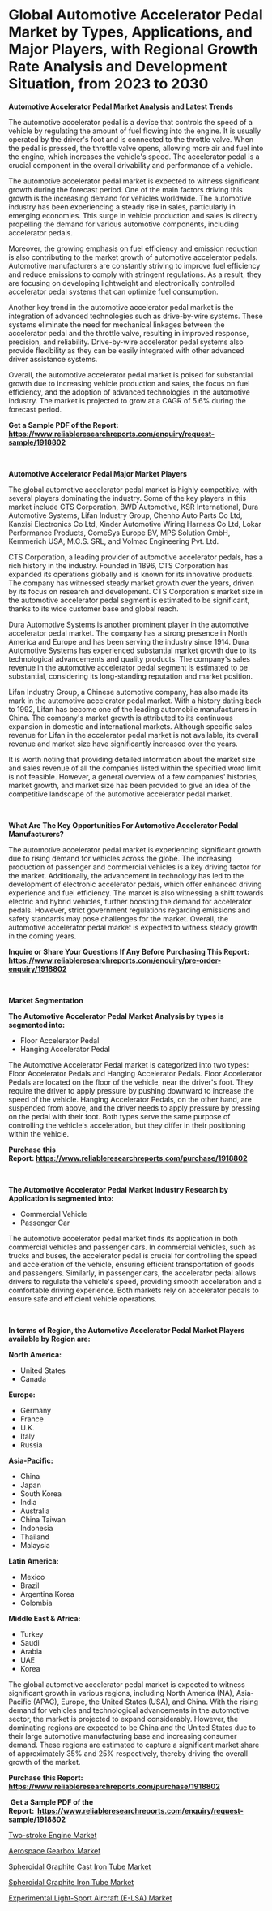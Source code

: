 <p><h1>Global Automotive Accelerator Pedal Market by Types, Applications, and Major Players, with Regional Growth Rate Analysis and Development Situation, from 2023 to 2030</h1></p><p><strong>Automotive Accelerator Pedal Market Analysis and Latest Trends</strong></p>
<p><p>The automotive accelerator pedal is a device that controls the speed of a vehicle by regulating the amount of fuel flowing into the engine. It is usually operated by the driver's foot and is connected to the throttle valve. When the pedal is pressed, the throttle valve opens, allowing more air and fuel into the engine, which increases the vehicle's speed. The accelerator pedal is a crucial component in the overall drivability and performance of a vehicle.</p><p>The automotive accelerator pedal market is expected to witness significant growth during the forecast period. One of the main factors driving this growth is the increasing demand for vehicles worldwide. The automotive industry has been experiencing a steady rise in sales, particularly in emerging economies. This surge in vehicle production and sales is directly propelling the demand for various automotive components, including accelerator pedals.</p><p>Moreover, the growing emphasis on fuel efficiency and emission reduction is also contributing to the market growth of automotive accelerator pedals. Automotive manufacturers are constantly striving to improve fuel efficiency and reduce emissions to comply with stringent regulations. As a result, they are focusing on developing lightweight and electronically controlled accelerator pedal systems that can optimize fuel consumption.</p><p>Another key trend in the automotive accelerator pedal market is the integration of advanced technologies such as drive-by-wire systems. These systems eliminate the need for mechanical linkages between the accelerator pedal and the throttle valve, resulting in improved response, precision, and reliability. Drive-by-wire accelerator pedal systems also provide flexibility as they can be easily integrated with other advanced driver assistance systems.</p><p>Overall, the automotive accelerator pedal market is poised for substantial growth due to increasing vehicle production and sales, the focus on fuel efficiency, and the adoption of advanced technologies in the automotive industry. The market is projected to grow at a CAGR of 5.6% during the forecast period.</p></p>
<p><strong>Get a Sample PDF of the Report:&nbsp; <a href="https://www.reliableresearchreports.com/enquiry/request-sample/1918802">https://www.reliableresearchreports.com/enquiry/request-sample/1918802</a></strong></p>
<p>&nbsp;</p>
<p><strong>Automotive Accelerator Pedal Major Market Players</strong></p>
<p><p>The global automotive accelerator pedal market is highly competitive, with several players dominating the industry. Some of the key players in this market include CTS Corporation, BWD Automotive, KSR International, Dura Automotive Systems, Lifan Industry Group, Chenho Auto Parts Co Ltd, Kanxisi Electronics Co Ltd, Xinder Automotive Wiring Harness Co Ltd, Lokar Performance Products, ComeSys Europe BV, MPS Solution GmbH, Kemmerich USA, M.C.S. SRL, and Volmac Engineering Pvt. Ltd.</p><p>CTS Corporation, a leading provider of automotive accelerator pedals, has a rich history in the industry. Founded in 1896, CTS Corporation has expanded its operations globally and is known for its innovative products. The company has witnessed steady market growth over the years, driven by its focus on research and development. CTS Corporation's market size in the automotive accelerator pedal segment is estimated to be significant, thanks to its wide customer base and global reach.</p><p>Dura Automotive Systems is another prominent player in the automotive accelerator pedal market. The company has a strong presence in North America and Europe and has been serving the industry since 1914. Dura Automotive Systems has experienced substantial market growth due to its technological advancements and quality products. The company's sales revenue in the automotive accelerator pedal segment is estimated to be substantial, considering its long-standing reputation and market position.</p><p>Lifan Industry Group, a Chinese automotive company, has also made its mark in the automotive accelerator pedal market. With a history dating back to 1992, Lifan has become one of the leading automobile manufacturers in China. The company's market growth is attributed to its continuous expansion in domestic and international markets. Although specific sales revenue for Lifan in the accelerator pedal market is not available, its overall revenue and market size have significantly increased over the years.</p><p>It is worth noting that providing detailed information about the market size and sales revenue of all the companies listed within the specified word limit is not feasible. However, a general overview of a few companies' histories, market growth, and market size has been provided to give an idea of the competitive landscape of the automotive accelerator pedal market.</p></p>
<p>&nbsp;</p>
<p><strong>What Are The Key Opportunities For Automotive Accelerator Pedal Manufacturers?</strong></p>
<p><p>The automotive accelerator pedal market is experiencing significant growth due to rising demand for vehicles across the globe. The increasing production of passenger and commercial vehicles is a key driving factor for the market. Additionally, the advancement in technology has led to the development of electronic accelerator pedals, which offer enhanced driving experience and fuel efficiency. The market is also witnessing a shift towards electric and hybrid vehicles, further boosting the demand for accelerator pedals. However, strict government regulations regarding emissions and safety standards may pose challenges for the market. Overall, the automotive accelerator pedal market is expected to witness steady growth in the coming years.</p></p>
<p><strong>Inquire or Share Your Questions If Any Before Purchasing This Report: <a href="https://www.reliableresearchreports.com/enquiry/pre-order-enquiry/1918802">https://www.reliableresearchreports.com/enquiry/pre-order-enquiry/1918802</a></strong></p>
<p>&nbsp;</p>
<p><strong>Market Segmentation</strong></p>
<p><strong>The Automotive Accelerator Pedal Market Analysis by types is segmented into:</strong></p>
<p><ul><li>Floor Accelerator Pedal</li><li>Hanging Accelerator Pedal</li></ul></p>
<p><p>The Automotive Accelerator Pedal market is categorized into two types: Floor Accelerator Pedals and Hanging Accelerator Pedals. Floor Accelerator Pedals are located on the floor of the vehicle, near the driver's foot. They require the driver to apply pressure by pushing downward to increase the speed of the vehicle. Hanging Accelerator Pedals, on the other hand, are suspended from above, and the driver needs to apply pressure by pressing on the pedal with their foot. Both types serve the same purpose of controlling the vehicle's acceleration, but they differ in their positioning within the vehicle.</p></p>
<p><strong>Purchase this Report:&nbsp;<a href="https://www.reliableresearchreports.com/purchase/1918802">https://www.reliableresearchreports.com/purchase/1918802</a></strong></p>
<p>&nbsp;</p>
<p><strong>The Automotive Accelerator Pedal Market Industry Research by Application is segmented into:</strong></p>
<p><ul><li>Commercial Vehicle</li><li>Passenger Car</li></ul></p>
<p><p>The automotive accelerator pedal market finds its application in both commercial vehicles and passenger cars. In commercial vehicles, such as trucks and buses, the accelerator pedal is crucial for controlling the speed and acceleration of the vehicle, ensuring efficient transportation of goods and passengers. Similarly, in passenger cars, the accelerator pedal allows drivers to regulate the vehicle's speed, providing smooth acceleration and a comfortable driving experience. Both markets rely on accelerator pedals to ensure safe and efficient vehicle operations.</p></p>
<p>&nbsp;</p>
<p><strong>In terms of Region, the Automotive Accelerator Pedal Market Players available by Region are:</strong></p>
<p>
    <p> <strong> North America: </strong>
        <ul>
            <li>United States</li>
            <li>Canada</li>
        </ul>
        </p> 
    <p> <strong> Europe: </strong>
        <ul>
            <li>Germany</li>
            <li>France</li>
            <li>U.K.</li>
            <li>Italy</li>
            <li>Russia</li>
        </ul>
        </p> 
    <p> <strong> Asia-Pacific: </strong>
        <ul>
            <li>China</li>
            <li>Japan</li>
            <li>South Korea</li>
            <li>India</li>
            <li>Australia</li>
            <li>China Taiwan</li>
            <li>Indonesia</li>
            <li>Thailand</li>
            <li>Malaysia</li>
        </ul>
        </p> 
    <p> <strong> Latin America: </strong>
        <ul>
            <li>Mexico</li>
            <li>Brazil</li>
            <li>Argentina Korea</li>
            <li>Colombia</li>
        </ul>
        </p> 
    <p> <strong> Middle East & Africa: </strong>
        <ul>
            <li>Turkey</li>
            <li>Saudi</li>
            <li>Arabia</li>
            <li>UAE</li>
            <li>Korea</li>
        </ul>
    </p>
    </p>
<p><p>The global automotive accelerator pedal market is expected to witness significant growth in various regions, including North America (NA), Asia-Pacific (APAC), Europe, the United States (USA), and China. With the rising demand for vehicles and technological advancements in the automotive sector, the market is projected to expand considerably. However, the dominating regions are expected to be China and the United States due to their large automotive manufacturing base and increasing consumer demand. These regions are estimated to capture a significant market share of approximately 35% and 25% respectively, thereby driving the overall growth of the market.</p></p>
<p><strong>Purchase this Report: <a href="https://www.reliableresearchreports.com/purchase/1918802">https://www.reliableresearchreports.com/purchase/1918802</a></strong></p>
<p>&nbsp;<strong>Get a Sample PDF of the Report:&nbsp;&nbsp;<a href="https://www.reliableresearchreports.com/enquiry/request-sample/1918802">https://www.reliableresearchreports.com/enquiry/request-sample/1918802</a></strong></p>
<p><strong></strong></p>
<p><p><a href="https://github.com/WillieWoodard/Market-Research-Report-List-1/blob/main/two-stroke-engine-market.md">Two-stroke Engine Market</a></p><p><a href="https://github.com/BryceTownsendr/Market-Research-Report-List-1/blob/main/aerospace-gearbox-market.md">Aerospace Gearbox Market</a></p><p><a href="https://www.linkedin.com/pulse/spheroidal-graphite-cast-iron-tube-market-challenges-opportunities-lfgde/">Spheroidal Graphite Cast Iron Tube Market</a></p><p><a href="https://www.linkedin.com/pulse/spheroidal-graphite-iron-tube-market-size-2023-2030-global-7ksce/">Spheroidal Graphite Iron Tube Market</a></p><p><a href="https://medium.com/@ivaschinner/experimental-light-sport-aircraft-e-lsa-market-insights-into-market-cagr-market-trends-and-43254664eb0c">Experimental Light-Sport Aircraft (E-LSA) Market</a></p></p>